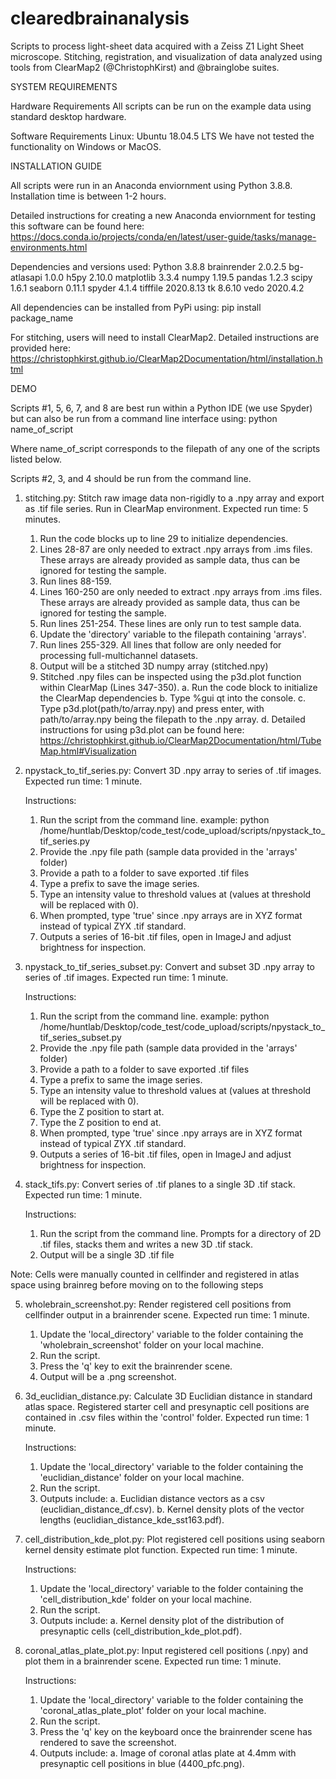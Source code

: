 # clearedbrainanalysis
Scripts to process light-sheet data acquired with a Zeiss Z1 Light Sheet microscope. 
Stitching, registration, and visualization of data analyzed using tools from ClearMap2 (@ChristophKirst) and @brainglobe suites.

SYSTEM REQUIREMENTS

Hardware Requirements
All scripts can be run on the example data using standard desktop hardware.

Software Requirements
Linux: Ubuntu 18.04.5 LTS
We have not tested the functionality on Windows or MacOS.

INSTALLATION GUIDE

All scripts were run in an Anaconda enviornment using Python 3.8.8.
Installation time is between 1-2 hours.

Detailed instructions for creating a new Anaconda enviornment for testing this software can be found here:
https://docs.conda.io/projects/conda/en/latest/user-guide/tasks/manage-environments.html

Dependencies and versions used: 
Python 3.8.8
brainrender 2.0.2.5
bg-atlasapi 1.0.0
h5py 2.10.0
matplotlib 3.3.4
numpy 1.19.5
pandas 1.2.3
scipy 1.6.1
seaborn 0.11.1
spyder 4.1.4
tifffile 2020.8.13
tk 8.6.10
vedo 2020.4.2

All dependencies can be installed from PyPi using:
pip install package_name

For stitching, users will need to install ClearMap2. Detailed instructions are provided here:
https://christophkirst.github.io/ClearMap2Documentation/html/installation.html

DEMO

Scripts #1, 5, 6, 7, and 8 are best run within a Python IDE (we use Spyder) but can also be run from a command line interface using:
python name_of_script

Where name_of_script corresponds to the filepath of any one of the scripts listed below.

Scripts #2, 3, and 4 should be run from the command line.


1. stitching.py: 
Stitch raw image data non-rigidly to a .npy array and export as .tif file series. Run in ClearMap environment.
Expected run time: 5 minutes.
	1. Run the code blocks up to line 29 to initialize dependencies.
	2. Lines 28-87 are only needed to extract .npy arrays from .ims files. These arrays are already provided as sample data, thus can be ignored for testing the sample.
	3. Run lines 88-159.
	4. Lines 160-250 are only needed to extract .npy arrays from .ims files. These arrays are already provided as sample data, thus can be ignored for testing the sample.
	5. Run lines 251-254. These lines are only run to test sample data.
	6. Update the 'directory' variable to the filepath containing 'arrays'.
	7. Run lines 255-329. All lines that follow are only needed for processing full-multichannel datasets.
	8. Output will be a stitched 3D numpy array (stitched.npy)
	9. Stitched .npy files can be inspected using the p3d.plot function within ClearMap (Lines 347-350).
		a. Run the code block to initialize the ClearMap dependencies
		b. Type %gui qt into the console.
		c. Type p3d.plot(path/to/array.npy) and press enter, with path/to/array.npy being the filepath to the .npy array.
		d. Detailed instructions for using p3d.plot can be found here:
		https://christophkirst.github.io/ClearMap2Documentation/html/TubeMap.html#Visualization

2. npystack_to_tif_series.py: 
Convert 3D .npy array to series of .tif images.
Expected run time: 1 minute.

	Instructions:
	1. Run the script from the command line.
	example: python /home/huntlab/Desktop/code_test/code_upload/scripts/npystack_to_tif_series.py
	2. Provide the .npy file path (sample data provided in the 'arrays' folder)
	3. Provide a path to a folder to save exported .tif files
	4. Type a prefix to save the image series.
	5. Type an intensity value to threshold values at (values at threshold will be replaced with 0).
	6. When prompted, type 'true' since .npy arrays are in XYZ format instead of typical ZYX .tif standard.
	7. Outputs a series of 16-bit .tif files, open in ImageJ and adjust brightness for inspection.

3. npystack_to_tif_series_subset.py: 
Convert and subset 3D .npy array to series of .tif images.
Expected run time: 1 minute.

	Instructions:
	1. Run the script from the command line.
	example: python /home/huntlab/Desktop/code_test/code_upload/scripts/npystack_to_tif_series_subset.py
	2. Provide the .npy file path (sample data provided in the 'arrays' folder)
	3. Provide a path to a folder to save exported .tif files
	4. Type a prefix to same the image series.
	5. Type an intensity value to threshold values at (values at threshold will be replaced with 0).
	6. Type the Z position to start at.
	7. Type the Z position to end at.
	8. When prompted, type 'true' since .npy arrays are in XYZ format instead of typical ZYX .tif standard.
	9. Outputs a series of 16-bit .tif files, open in ImageJ and adjust brightness for inspection.

4. stack_tifs.py: 
Convert series of .tif planes to a single 3D .tif stack.
Expected run time: 1 minute.

	Instructions:
	1. Run the script from the command line. Prompts for a directory of 2D .tif files, stacks them and writes a new 3D .tif stack.
	2. Output will be a single 3D .tif file


Note: Cells were manually counted in cellfinder and registered in atlas space using brainreg before moving on to the following steps


5. wholebrain_screenshot.py:
Render registered cell positions from cellfinder output in a brainrender scene.
Expected run time: 1 minute.

	1. Update the 'local_directory' variable to the folder containing the 'wholebrain_screenshot' folder on your local machine.
	2. Run the script.
	3. Press the 'q' key to exit the brainrender scene.
	4. Output will be a .png screenshot.


6. 3d_euclidian_distance.py: 
Calculate 3D Euclidian distance in standard atlas space. Registered starter cell and presynaptic cell positions are contained in .csv files within the 'control' folder.
Expected run time: 1 minute.

	Instructions:
	1. Update the 'local_directory' variable to the folder containing the 'euclidian_distance' folder on your local machine.
	2. Run the script.
	3. Outputs include:
	a. Euclidian distance vectors as a csv (euclidian_distance_df.csv).
	b. Kernel density plots of the vector lengths (euclidian_distance_kde_sst163.pdf).

7. cell_distribution_kde_plot.py: 
Plot registered cell positions using seaborn kernel density estimate plot function.
Expected run time: 1 minute.

	Instructions:
	1. Update the 'local_directory' variable to the folder containing the 'cell_distribution_kde' folder on your local machine.
	2. Run the script.
	3. Outputs include:
	a. Kernel density plot of the distribution of presynaptic cells (cell_distribution_kde_plot.pdf).

8. coronal_atlas_plate_plot.py: 
Input registered cell positions (.npy) and plot them in a brainrender scene.
Expected run time: 1 minute.

	Instructions:
	1. Update the 'local_directory' variable to the folder containing the 'coronal_atlas_plate_plot' folder on your local machine.
	3. Run the script.
	4. Press the 'q' key on the keyboard once the brainrender scene has rendered to save the screenshot.
	5. Outputs include:
	a. Image of coronal atlas plate at 4.4mm with presynaptic cell positions in blue (4400_pfc.png).

